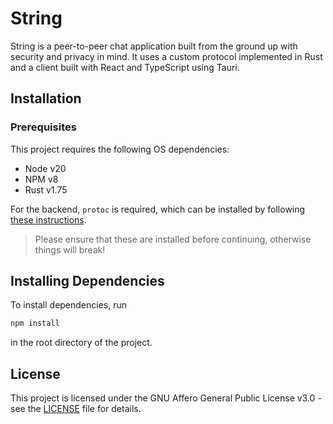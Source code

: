 # String

String is a peer-to-peer chat application built from the ground up with security and privacy in
mind. It uses a custom protocol implemented in Rust and a client built with React and TypeScript
using Tauri.

## Installation

### Prerequisites

This project requires the following OS dependencies:

- Node v20
- NPM v8
- Rust v1.75

For the backend, `protoc` is required, which can be installed by following
[these instructions](https://grpc.io/docs/protoc-installation/).

> Please ensure that these are installed before continuing, otherwise things will break!

## Installing Dependencies

To install dependencies, run

```bash
npm install
```

in the root directory of the project.

## License

This project is licensed under the GNU Affero General Public License v3.0 - see the
[LICENSE](LICENSE) file for details.
